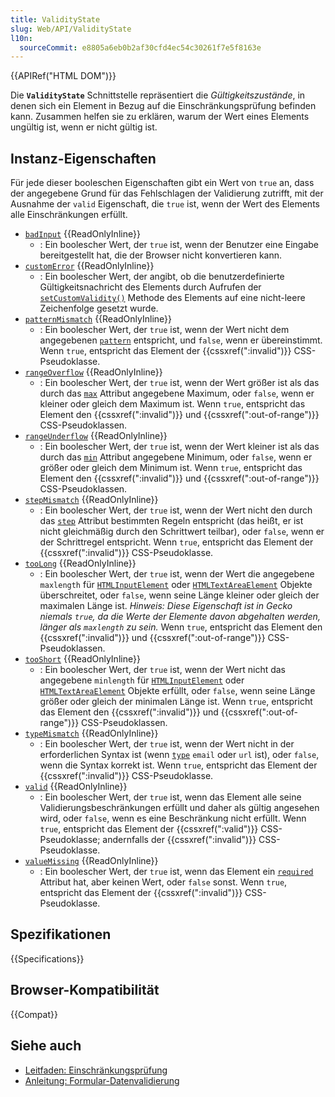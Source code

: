 ```yaml
---
title: ValidityState
slug: Web/API/ValidityState
l10n:
  sourceCommit: e8805a6eb0b2af30cfd4ec54c30261f7e5f8163e
---
```


{{APIRef("HTML DOM")}}

Die **`ValidityState`** Schnittstelle repräsentiert die _Gültigkeitszustände_, in denen sich ein Element in Bezug auf die Einschränkungsprüfung befinden kann. Zusammen helfen sie zu erklären, warum der Wert eines Elements ungültig ist, wenn er nicht gültig ist.

## Instanz-Eigenschaften

Für jede dieser booleschen Eigenschaften gibt ein Wert von `true` an, dass der angegebene Grund für das Fehlschlagen der Validierung zutrifft, mit der Ausnahme der `valid` Eigenschaft, die `true` ist, wenn der Wert des Elements alle Einschränkungen erfüllt.

- [`badInput`](/de/docs/Web/API/ValidityState/badInput) {{ReadOnlyInline}}
  - : Ein boolescher Wert, der `true` ist, wenn der Benutzer eine Eingabe bereitgestellt hat, die der Browser nicht konvertieren kann.
- [`customError`](/de/docs/Web/API/ValidityState/customError) {{ReadOnlyInline}}
  - : Ein boolescher Wert, der angibt, ob die benutzerdefinierte Gültigkeitsnachricht des Elements durch Aufrufen der [`setCustomValidity()`](/de/docs/Web/API/HTMLObjectElement/setCustomValidity) Methode des Elements auf eine nicht-leere Zeichenfolge gesetzt wurde.
- [`patternMismatch`](/de/docs/Web/API/ValidityState/patternMismatch) {{ReadOnlyInline}}
  - : Ein boolescher Wert, der `true` ist, wenn der Wert nicht dem angegebenen [`pattern`](/de/docs/Web/HTML/Element/input#pattern) entspricht, und `false`, wenn er übereinstimmt. Wenn `true`, entspricht das Element der {{cssxref(":invalid")}} CSS-Pseudoklasse.
- [`rangeOverflow`](/de/docs/Web/API/ValidityState/rangeOverflow) {{ReadOnlyInline}}
  - : Ein boolescher Wert, der `true` ist, wenn der Wert größer ist als das durch das [`max`](/de/docs/Web/HTML/Element/input#max) Attribut angegebene Maximum, oder `false`, wenn er kleiner oder gleich dem Maximum ist. Wenn `true`, entspricht das Element den {{cssxref(":invalid")}} und {{cssxref(":out-of-range")}} CSS-Pseudoklassen.
- [`rangeUnderflow`](/de/docs/Web/API/ValidityState/rangeUnderflow) {{ReadOnlyInline}}
  - : Ein boolescher Wert, der `true` ist, wenn der Wert kleiner ist als das durch das [`min`](/de/docs/Web/HTML/Element/input#min) Attribut angegebene Minimum, oder `false`, wenn er größer oder gleich dem Minimum ist. Wenn `true`, entspricht das Element den {{cssxref(":invalid")}} und {{cssxref(":out-of-range")}} CSS-Pseudoklassen.
- [`stepMismatch`](/de/docs/Web/API/ValidityState/stepMismatch) {{ReadOnlyInline}}
  - : Ein boolescher Wert, der `true` ist, wenn der Wert nicht den durch das [`step`](/de/docs/Web/HTML/Element/input#step) Attribut bestimmten Regeln entspricht (das heißt, er ist nicht gleichmäßig durch den Schrittwert teilbar), oder `false`, wenn er der Schrittregel entspricht. Wenn `true`, entspricht das Element der {{cssxref(":invalid")}} CSS-Pseudoklasse.
- [`tooLong`](/de/docs/Web/API/ValidityState/tooLong) {{ReadOnlyInline}}
  - : Ein boolescher Wert, der `true` ist, wenn der Wert die angegebene `maxlength` für [`HTMLInputElement`](/de/docs/Web/API/HTMLInputElement) oder [`HTMLTextAreaElement`](/de/docs/Web/API/HTMLTextAreaElement) Objekte überschreitet, oder `false`, wenn seine Länge kleiner oder gleich der maximalen Länge ist. _Hinweis: Diese Eigenschaft ist in Gecko niemals `true`, da die Werte der Elemente davon abgehalten werden, länger als `maxlength` zu sein._ Wenn `true`, entspricht das Element den {{cssxref(":invalid")}} und {{cssxref(":out-of-range")}} CSS-Pseudoklassen.
- [`tooShort`](/de/docs/Web/API/ValidityState/tooShort) {{ReadOnlyInline}}
  - : Ein boolescher Wert, der `true` ist, wenn der Wert nicht das angegebene `minlength` für [`HTMLInputElement`](/de/docs/Web/API/HTMLInputElement) oder [`HTMLTextAreaElement`](/de/docs/Web/API/HTMLTextAreaElement) Objekte erfüllt, oder `false`, wenn seine Länge größer oder gleich der minimalen Länge ist. Wenn `true`, entspricht das Element den {{cssxref(":invalid")}} und {{cssxref(":out-of-range")}} CSS-Pseudoklassen.
- [`typeMismatch`](/de/docs/Web/API/ValidityState/typeMismatch) {{ReadOnlyInline}}
  - : Ein boolescher Wert, der `true` ist, wenn der Wert nicht in der erforderlichen Syntax ist (wenn [`type`](/de/docs/Web/HTML/Element/input#type) `email` oder `url` ist), oder `false`, wenn die Syntax korrekt ist. Wenn `true`, entspricht das Element der {{cssxref(":invalid")}} CSS-Pseudoklasse.
- [`valid`](/de/docs/Web/API/ValidityState/valid) {{ReadOnlyInline}}
  - : Ein boolescher Wert, der `true` ist, wenn das Element alle seine Validierungsbeschränkungen erfüllt und daher als gültig angesehen wird, oder `false`, wenn es eine Beschränkung nicht erfüllt. Wenn `true`, entspricht das Element der {{cssxref(":valid")}} CSS-Pseudoklasse; andernfalls der {{cssxref(":invalid")}} CSS-Pseudoklasse.
- [`valueMissing`](/de/docs/Web/API/ValidityState/valueMissing) {{ReadOnlyInline}}
  - : Ein boolescher Wert, der `true` ist, wenn das Element ein [`required`](/de/docs/Web/HTML/Element/input#required) Attribut hat, aber keinen Wert, oder `false` sonst. Wenn `true`, entspricht das Element der {{cssxref(":invalid")}} CSS-Pseudoklasse.

## Spezifikationen

{{Specifications}}

## Browser-Kompatibilität

{{Compat}}

## Siehe auch

- [Leitfaden: Einschränkungsprüfung](/de/docs/Web/HTML/Constraint_validation)
- [Anleitung: Formular-Datenvalidierung](/de/docs/Learn/Forms/Form_validation)
